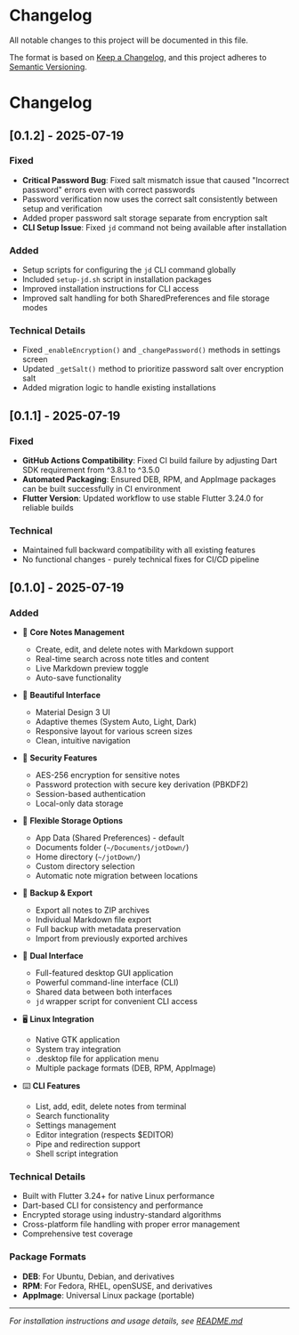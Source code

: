 # Changelog

All notable changes to this project will be documented in this file.

The format is based on [Keep a Changelog](https://keepachangelog.com/en/1.0.0/),
and this project adheres to [Semantic Versioning](https://semver.org/spec/v2.0.0.html).

# Changelog

## [0.1.2] - 2025-07-19

### Fixed
- **Critical Password Bug**: Fixed salt mismatch issue that caused "Incorrect password" errors even with correct passwords
- Password verification now uses the correct salt consistently between setup and verification
- Added proper password salt storage separate from encryption salt
- **CLI Setup Issue**: Fixed `jd` command not being available after installation

### Added
- Setup scripts for configuring the `jd` CLI command globally
- Included `setup-jd.sh` script in installation packages
- Improved installation instructions for CLI access
- Improved salt handling for both SharedPreferences and file storage modes

### Technical Details
- Fixed `_enableEncryption()` and `_changePassword()` methods in settings screen
- Updated `_getSalt()` method to prioritize password salt over encryption salt
- Added migration logic to handle existing installations

## [0.1.1] - 2025-07-19

### Fixed
- **GitHub Actions Compatibility**: Fixed CI build failure by adjusting Dart SDK requirement from ^3.8.1 to ^3.5.0
- **Automated Packaging**: Ensured DEB, RPM, and AppImage packages can be built successfully in CI environment
- **Flutter Version**: Updated workflow to use stable Flutter 3.24.0 for reliable builds

### Technical
- Maintained full backward compatibility with all existing features
- No functional changes - purely technical fixes for CI/CD pipeline

## [0.1.0] - 2025-07-19

### Added
- 📝 **Core Notes Management**
  - Create, edit, and delete notes with Markdown support
  - Real-time search across note titles and content
  - Live Markdown preview toggle
  - Auto-save functionality

- 🎨 **Beautiful Interface**
  - Material Design 3 UI
  - Adaptive themes (System Auto, Light, Dark)
  - Responsive layout for various screen sizes
  - Clean, intuitive navigation

- 🔐 **Security Features**
  - AES-256 encryption for sensitive notes
  - Password protection with secure key derivation (PBKDF2)
  - Session-based authentication
  - Local-only data storage

- 📂 **Flexible Storage Options**
  - App Data (Shared Preferences) - default
  - Documents folder (`~/Documents/jotDown/`)
  - Home directory (`~/jotDown/`)
  - Custom directory selection
  - Automatic note migration between locations

- 💾 **Backup & Export**
  - Export all notes to ZIP archives
  - Individual Markdown file export
  - Full backup with metadata preservation
  - Import from previously exported archives

- 🚀 **Dual Interface**
  - Full-featured desktop GUI application
  - Powerful command-line interface (CLI)
  - Shared data between both interfaces
  - `jd` wrapper script for convenient CLI access

- 🖥️ **Linux Integration**
  - Native GTK application
  - System tray integration
  - .desktop file for application menu
  - Multiple package formats (DEB, RPM, AppImage)

- ⌨️ **CLI Features**
  - List, add, edit, delete notes from terminal
  - Search functionality
  - Settings management
  - Editor integration (respects $EDITOR)
  - Pipe and redirection support
  - Shell script integration

### Technical Details
- Built with Flutter 3.24+ for native Linux performance
- Dart-based CLI for consistency and performance
- Encrypted storage using industry-standard algorithms
- Cross-platform file handling with proper error management
- Comprehensive test coverage

### Package Formats
- **DEB**: For Ubuntu, Debian, and derivatives
- **RPM**: For Fedora, RHEL, openSUSE, and derivatives
- **AppImage**: Universal Linux package (portable)

---

*For installation instructions and usage details, see [README.md](README.md)*
